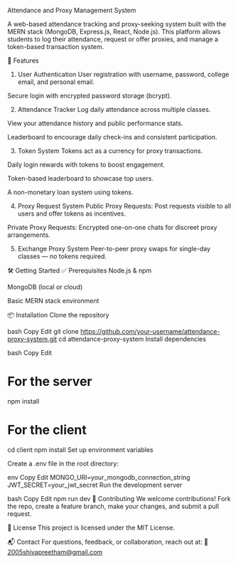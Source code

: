 Attendance and Proxy Management System

A web-based attendance tracking and proxy-seeking system built with the MERN stack (MongoDB, Express.js, React, Node.js). This platform allows students to log their attendance, request or offer proxies, and manage a token-based transaction system.

🚀 Features
1. User Authentication
User registration with username, password, college email, and personal email.

Secure login with encrypted password storage (bcrypt).

2. Attendance Tracker
Log daily attendance across multiple classes.

View your attendance history and public performance stats.

Leaderboard to encourage daily check-ins and consistent participation.

3. Token System
Tokens act as a currency for proxy transactions.

Daily login rewards with tokens to boost engagement.

Token-based leaderboard to showcase top users.

A non-monetary loan system using tokens.

4. Proxy Request System
Public Proxy Requests: Post requests visible to all users and offer tokens as incentives.

Private Proxy Requests: Encrypted one-on-one chats for discreet proxy arrangements.

5. Exchange Proxy System
Peer-to-peer proxy swaps for single-day classes — no tokens required.

🛠️ Getting Started
✅ Prerequisites
Node.js & npm

MongoDB (local or cloud)

Basic MERN stack environment

📦 Installation
Clone the repository

bash
Copy
Edit
git clone https://github.com/your-username/attendance-proxy-system.git
cd attendance-proxy-system
Install dependencies

bash
Copy
Edit
# For the server
npm install

# For the client
cd client
npm install
Set up environment variables

Create a .env file in the root directory:

env
Copy
Edit
MONGO_URI=your_mongodb_connection_string
JWT_SECRET=your_jwt_secret
Run the development server

bash
Copy
Edit
npm run dev
🤝 Contributing
We welcome contributions!
Fork the repo, create a feature branch, make your changes, and submit a pull request.

📄 License
This project is licensed under the MIT License.

📬 Contact
For questions, feedback, or collaboration, reach out at:
📧 2005shivapreetham@gmail.com
